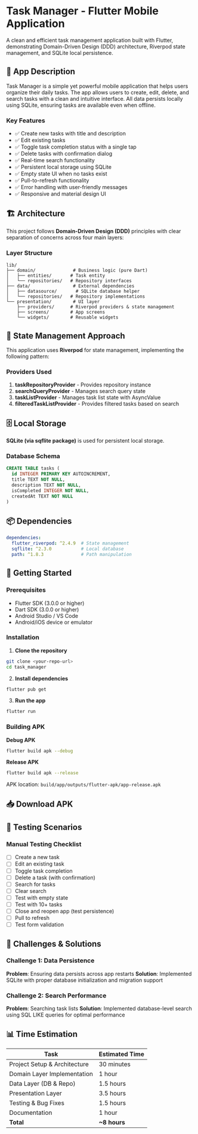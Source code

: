 # Task Manager - Flutter Mobile Application

A clean and efficient task management application built with Flutter, demonstrating Domain-Driven Design (DDD) architecture, Riverpod state management, and SQLite local persistence.

## 📱 App Description

Task Manager is a simple yet powerful mobile application that helps users organize their daily tasks. The app allows users to create, edit, delete, and search tasks with a clean and intuitive interface. All data persists locally using SQLite, ensuring tasks are available even when offline.

### Key Features
- ✅ Create new tasks with title and description
- ✅ Edit existing tasks
- ✅ Toggle task completion status with a single tap
- ✅ Delete tasks with confirmation dialog
- ✅ Real-time search functionality
- ✅ Persistent local storage using SQLite
- ✅ Empty state UI when no tasks exist
- ✅ Pull-to-refresh functionality
- ✅ Error handling with user-friendly messages
- ✅ Responsive and material design UI

## 🏗️ Architecture

This project follows **Domain-Driven Design (DDD)** principles with clear separation of concerns across four main layers:

### Layer Structure

```
lib/
├── domain/              # Business logic (pure Dart)
│   ├── entities/       # Task entity
│   └── repositories/   # Repository interfaces
├── data/                # External dependencies
│   ├── datasource/       # SQLite database helper
│   └── repositories/   # Repository implementations
└── presentation/        # UI layer
    ├── providers/      # Riverpod providers & state management
    ├── screens/        # App screens
    └── widgets/        # Reusable widgets
```

## 🎯 State Management Approach

This application uses **Riverpod** for state management, implementing the following pattern:

### Providers Used

1. **taskRepositoryProvider** - Provides repository instance
2. **searchQueryProvider** - Manages search query state
3. **taskListProvider** - Manages task list state with AsyncValue
4. **filteredTaskListProvider** - Provides filtered tasks based on search

## 🗄️ Local Storage

**SQLite (via sqflite package)** is used for persistent local storage.

### Database Schema

```sql
CREATE TABLE tasks (
  id INTEGER PRIMARY KEY AUTOINCREMENT,
  title TEXT NOT NULL,
  description TEXT NOT NULL,
  isCompleted INTEGER NOT NULL,
  createdAt TEXT NOT NULL
)
```

## 📦 Dependencies

```yaml
dependencies:
  flutter_riverpod: ^2.4.9  # State management
  sqflite: ^2.3.0           # Local database
  path: ^1.8.3              # Path manipulation
```

## 🚀 Getting Started

### Prerequisites
- Flutter SDK (3.0.0 or higher)
- Dart SDK (3.0.0 or higher)
- Android Studio / VS Code
- Android/iOS device or emulator

### Installation

1. **Clone the repository**
```bash
git clone <your-repo-url>
cd task_manager
```

2. **Install dependencies**
```bash
flutter pub get
```

3. **Run the app**
```bash
flutter run
```

### Building APK

**Debug APK**
```bash
flutter build apk --debug
```

**Release APK**
```bash
flutter build apk --release
```

APK location: `build/app/outputs/flutter-apk/app-release.apk`

## 📥 Download APK


## 🧪 Testing Scenarios

### Manual Testing Checklist

- [ ] Create a new task
- [ ] Edit an existing task
- [ ] Toggle task completion
- [ ] Delete a task (with confirmation)
- [ ] Search for tasks
- [ ] Clear search
- [ ] Test with empty state
- [ ] Test with 10+ tasks
- [ ] Close and reopen app (test persistence)
- [ ] Pull to refresh
- [ ] Test form validation

## 💭 Challenges & Solutions

### Challenge 1: Data Persistence
**Problem**: Ensuring data persists across app restarts
**Solution**: Implemented SQLite with proper database initialization and migration support

### Challenge 2: Search Performance
**Problem**: Searching task lists
**Solution**: Implemented database-level search using SQL LIKE queries for optimal performance


## 📊 Time Estimation

| Task                      | Estimated Time |
|---------------------------|----------------|
| Project Setup & Architecture | 30 minutes     |
| Domain Layer Implementation | 1 hour         |
| Data Layer (DB & Repo)    | 1.5 hours      |
| Presentation Layer        | 3.5 hours      |
| Testing & Bug Fixes       | 1.5 hours      |
| Documentation             | 1 hour         |
| **Total**                 | **~8 hours**   |
